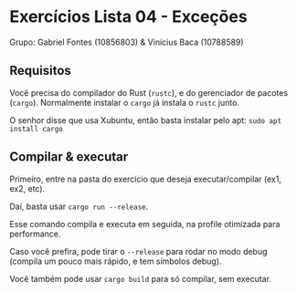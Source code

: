 # Exercícios Lista 04 - Exceções

Grupo: Gabriel Fontes (10856803) & Vinícius Baca (10788589)

## Requisitos
Você precisa do compilador do Rust (`rustc`), e do gerenciador de pacotes (`cargo`). Normalmente instalar o `cargo` já instala o `rustc` junto.

O senhor disse que usa Xubuntu, então basta instalar pelo apt: `sudo apt install cargo`

## Compilar & executar
Primeiro, entre na pasta do exercício que deseja executar/compilar (ex1, ex2, etc).

Daí, basta usar `cargo run --release`.

Esse comando compila e executa em seguida, na profile otimizada para performance.

Caso você prefira, pode tirar o `--release` para rodar no modo debug (compila um pouco mais rápido, e tem símbolos debug).

Você também pode usar `cargo build` para só compilar, sem executar.
